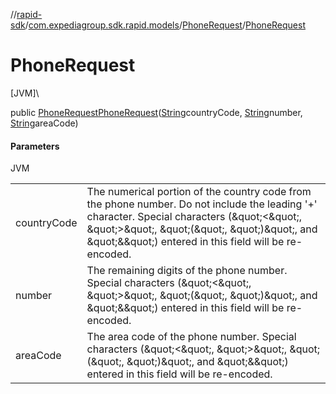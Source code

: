 //[rapid-sdk](../../../index.md)/[com.expediagroup.sdk.rapid.models](../index.md)/[PhoneRequest](index.md)/[PhoneRequest](-phone-request.md)

# PhoneRequest

[JVM]\

public [PhoneRequest](index.md)[PhoneRequest](-phone-request.md)([String](https://docs.oracle.com/javase/8/docs/api/java/lang/String.html)countryCode, [String](https://docs.oracle.com/javase/8/docs/api/java/lang/String.html)number, [String](https://docs.oracle.com/javase/8/docs/api/java/lang/String.html)areaCode)

#### Parameters

JVM

| | |
|---|---|
| countryCode | The numerical portion of the country code from the phone number. Do not include the leading '+' character. Special characters (\&quot;<\&quot;, \&quot;>\&quot;, \&quot;(\&quot;, \&quot;)\&quot;, and \&quot;&\&quot;) entered in this field will be re-encoded. |
| number | The remaining digits of the phone number. Special characters (\&quot;<\&quot;, \&quot;>\&quot;, \&quot;(\&quot;, \&quot;)\&quot;, and \&quot;&\&quot;) entered in this field will be re-encoded. |
| areaCode | The area code of the phone number. Special characters (\&quot;<\&quot;, \&quot;>\&quot;, \&quot;(\&quot;, \&quot;)\&quot;, and \&quot;&\&quot;) entered in this field will be re-encoded. |
